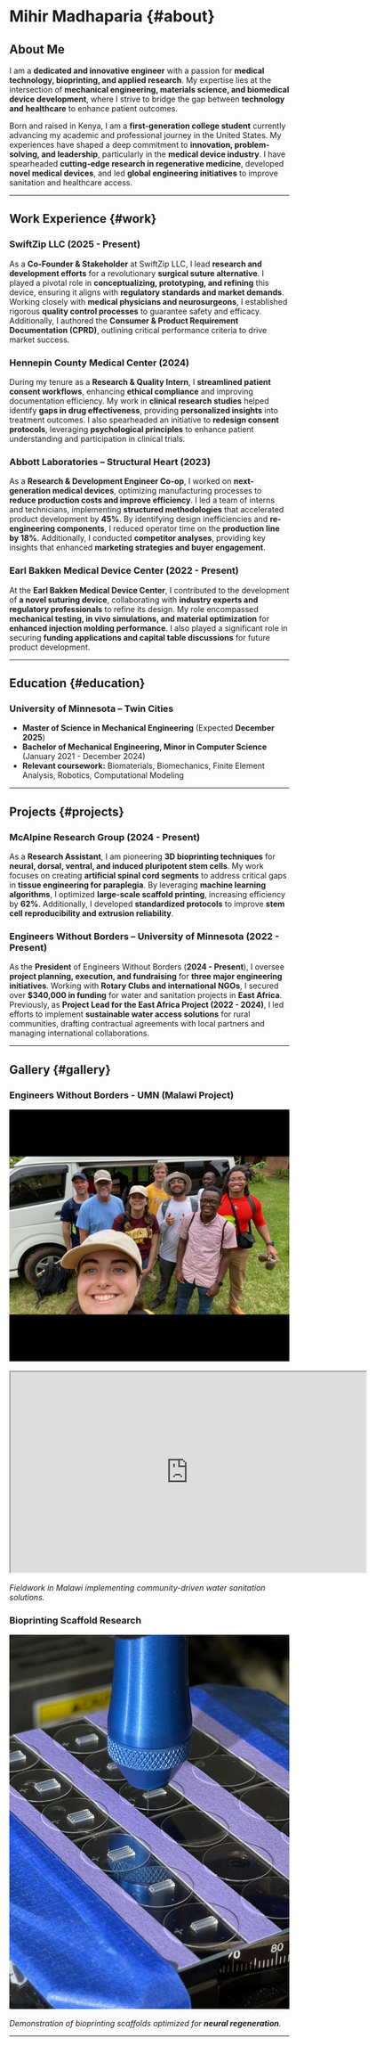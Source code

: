 # Mihir Madhaparia {#about}

## About Me
I am a **dedicated and innovative engineer** with a passion for **medical technology, bioprinting, and applied research**. My expertise lies at the intersection of **mechanical engineering, materials science, and biomedical device development**, where I strive to bridge the gap between **technology and healthcare** to enhance patient outcomes. 

Born and raised in Kenya, I am a **first-generation college student** currently advancing my academic and professional journey in the United States. My experiences have shaped a deep commitment to **innovation, problem-solving, and leadership**, particularly in the **medical device industry**. I have spearheaded **cutting-edge research in regenerative medicine**, developed **novel medical devices**, and led **global engineering initiatives** to improve sanitation and healthcare access.

---

## Work Experience {#work}

### **SwiftZip LLC (2025 - Present)**
As a **Co-Founder & Stakeholder** at SwiftZip LLC, I lead **research and development efforts** for a revolutionary **surgical suture alternative**. I played a pivotal role in **conceptualizing, prototyping, and refining** this device, ensuring it aligns with **regulatory standards and market demands**. Working closely with **medical physicians and neurosurgeons**, I established rigorous **quality control processes** to guarantee safety and efficacy. Additionally, I authored the **Consumer & Product Requirement Documentation (CPRD)**, outlining critical performance criteria to drive market success.

### **Hennepin County Medical Center (2024)**
During my tenure as a **Research & Quality Intern**, I **streamlined patient consent workflows**, enhancing **ethical compliance** and improving documentation efficiency. My work in **clinical research studies** helped identify **gaps in drug effectiveness**, providing **personalized insights** into treatment outcomes. I also spearheaded an initiative to **redesign consent protocols**, leveraging **psychological principles** to enhance patient understanding and participation in clinical trials.

### **Abbott Laboratories – Structural Heart (2023)**
As a **Research & Development Engineer Co-op**, I worked on **next-generation medical devices**, optimizing manufacturing processes to **reduce production costs and improve efficiency**. I led a team of interns and technicians, implementing **structured methodologies** that accelerated product development by **45%**. By identifying design inefficiencies and **re-engineering components**, I reduced operator time on the **production line by 18%**. Additionally, I conducted **competitor analyses**, providing key insights that enhanced **marketing strategies and buyer engagement**.

### **Earl Bakken Medical Device Center (2022 - Present)**
At the **Earl Bakken Medical Device Center**, I contributed to the development of **a novel suturing device**, collaborating with **industry experts and regulatory professionals** to refine its design. My role encompassed **mechanical testing, in vivo simulations, and material optimization** for **enhanced injection molding performance**. I also played a significant role in securing **funding applications and capital table discussions** for future product development.

---

## Education {#education}

### **University of Minnesota – Twin Cities**  
- **Master of Science in Mechanical Engineering** (Expected **December 2025**)  
- **Bachelor of Mechanical Engineering, Minor in Computer Science** (January 2021 - December 2024)  
- **Relevant coursework:** Biomaterials, Biomechanics, Finite Element Analysis, Robotics, Computational Modeling

---

## Projects {#projects}

### **McAlpine Research Group (2024 - Present)**
As a **Research Assistant**, I am pioneering **3D bioprinting techniques** for **neural, dorsal, ventral, and induced pluripotent stem cells**. My work focuses on creating **artificial spinal cord segments** to address critical gaps in **tissue engineering for paraplegia**. By leveraging **machine learning algorithms**, I optimized **large-scale scaffold printing**, increasing efficiency by **62%**. Additionally, I developed **standardized protocols** to improve **stem cell reproducibility and extrusion reliability**.

### **Engineers Without Borders – University of Minnesota (2022 - Present)**
As the **President** of Engineers Without Borders (**2024 - Present**), I oversee **project planning, execution, and fundraising** for **three major engineering initiatives**. Working with **Rotary Clubs and international NGOs**, I secured over **$340,000 in funding** for water and sanitation projects in **East Africa**. Previously, as **Project Lead for the East Africa Project (2022 - 2024)**, I led efforts to implement **sustainable water access solutions** for rural communities, drafting contractual agreements with local partners and managing international collaborations.

---

## Gallery {#gallery}

### **Engineers Without Borders - UMN (Malawi Project)**  
![EWB team in Malawi in January, 2023](assets/images/ewbteamj23.jpg)

<iframe src="https://drive.google.com/file/d/1RnbMXfTiYPPIkiVAcxxdpy5RfMIcrQ28/preview" 
        width="640" height="360" allow="autoplay"></iframe>

*Fieldwork in Malawi implementing community-driven water sanitation solutions.*

### **Bioprinting Scaffold Research**  
![3D Printed Scaffold](assets/images/scaffold.jpg)

*Demonstration of bioprinting scaffolds optimized for **neural regeneration**.*

---
